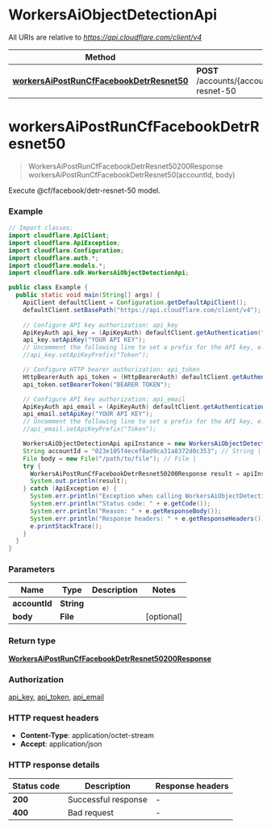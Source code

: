 # WorkersAiObjectDetectionApi

All URIs are relative to *https://api.cloudflare.com/client/v4*

| Method | HTTP request | Description |
|------------- | ------------- | -------------|
| [**workersAiPostRunCfFacebookDetrResnet50**](WorkersAiObjectDetectionApi.md#workersAiPostRunCfFacebookDetrResnet50) | **POST** /accounts/{account_id}/ai/run/@cf/facebook/detr-resnet-50 | Execute @cf/facebook/detr-resnet-50 model. |


<a id="workersAiPostRunCfFacebookDetrResnet50"></a>
# **workersAiPostRunCfFacebookDetrResnet50**
> WorkersAiPostRunCfFacebookDetrResnet50200Response workersAiPostRunCfFacebookDetrResnet50(accountId, body)

Execute @cf/facebook/detr-resnet-50 model.

### Example
```java
// Import classes:
import cloudflare.ApiClient;
import cloudflare.ApiException;
import cloudflare.Configuration;
import cloudflare.auth.*;
import cloudflare.models.*;
import cloudflare.sdk.WorkersAiObjectDetectionApi;

public class Example {
  public static void main(String[] args) {
    ApiClient defaultClient = Configuration.getDefaultApiClient();
    defaultClient.setBasePath("https://api.cloudflare.com/client/v4");
    
    // Configure API key authorization: api_key
    ApiKeyAuth api_key = (ApiKeyAuth) defaultClient.getAuthentication("api_key");
    api_key.setApiKey("YOUR API KEY");
    // Uncomment the following line to set a prefix for the API key, e.g. "Token" (defaults to null)
    //api_key.setApiKeyPrefix("Token");

    // Configure HTTP bearer authorization: api_token
    HttpBearerAuth api_token = (HttpBearerAuth) defaultClient.getAuthentication("api_token");
    api_token.setBearerToken("BEARER TOKEN");

    // Configure API key authorization: api_email
    ApiKeyAuth api_email = (ApiKeyAuth) defaultClient.getAuthentication("api_email");
    api_email.setApiKey("YOUR API KEY");
    // Uncomment the following line to set a prefix for the API key, e.g. "Token" (defaults to null)
    //api_email.setApiKeyPrefix("Token");

    WorkersAiObjectDetectionApi apiInstance = new WorkersAiObjectDetectionApi(defaultClient);
    String accountId = "023e105f4ecef8ad9ca31a8372d0c353"; // String | 
    File body = new File("/path/to/file"); // File | 
    try {
      WorkersAiPostRunCfFacebookDetrResnet50200Response result = apiInstance.workersAiPostRunCfFacebookDetrResnet50(accountId, body);
      System.out.println(result);
    } catch (ApiException e) {
      System.err.println("Exception when calling WorkersAiObjectDetectionApi#workersAiPostRunCfFacebookDetrResnet50");
      System.err.println("Status code: " + e.getCode());
      System.err.println("Reason: " + e.getResponseBody());
      System.err.println("Response headers: " + e.getResponseHeaders());
      e.printStackTrace();
    }
  }
}
```

### Parameters

| Name | Type | Description  | Notes |
|------------- | ------------- | ------------- | -------------|
| **accountId** | **String**|  | |
| **body** | **File**|  | [optional] |

### Return type

[**WorkersAiPostRunCfFacebookDetrResnet50200Response**](WorkersAiPostRunCfFacebookDetrResnet50200Response.md)

### Authorization

[api_key](../README.md#api_key), [api_token](../README.md#api_token), [api_email](../README.md#api_email)

### HTTP request headers

 - **Content-Type**: application/octet-stream
 - **Accept**: application/json

### HTTP response details
| Status code | Description | Response headers |
|-------------|-------------|------------------|
| **200** | Successful response |  -  |
| **400** | Bad request |  -  |

